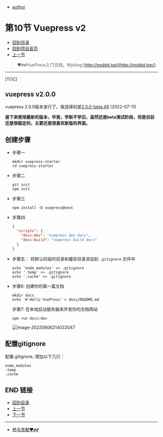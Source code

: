 + [author](https://github.com/3293172751)

# 第10节 Vuepress v2

+ [回到目录](../README.md)
+ [回到项目首页](../../README.md)
+ [上一节](9.md)
> ❤️💕💕VuePress入门文档。Myblog:[http://nsddd.top](http://nsddd.top/)
---
[TOC]

## vuepress v2.0.0

vuepress 2.0.0版本发行了，我选择的是[2.0.0-beta.49](https://github.com/vuepress/vuepress-next/compare/v2.0.0-beta.48...v2.0.0-beta.49) (2022-07-11)

**接下来使用最新的版本，毕竟，学新不学旧，虽然还是beta测试阶段，但是目前还是很稳定的，主要还是很喜欢新版的界面。**



## 创建步骤

+ 步骤一

  ```
  mkdir vuepress-starter
  cd vuepress-starter
  ```

+ 步骤二

  ```
  git init
  npm init
  ```

+ 步骤三

  ```
  npm install -D vuepress@next
  ```

+ 步骤四

  ```json
  {
    "scripts": {
      "docs:dev": "vuepress dev docs",
      "docs:build": "vuepress build docs"
    }
  }
  ```

+ 步骤五： 将默认的临时目录和缓存目录添加到 `.gitignore` 文件中

  ```
  echo 'node_modules' >> .gitignore
  echo '.temp' >> .gitignore
  echo '.cache' >> .gitignore
  ```

+ 步骤6: 创建你的第一篇文档

  ```
  mkdir docs
  echo '# Hello VuePress' > docs/README.md
  ```

  步骤7: 在本地启动服务器来开发你的文档网站

  ```
  npm run docs:dev
  ```

  ![image-20220806214032047](http://sm.nsddd.top/image-20220806214032047.png?mail:3293172751@qq.com)



## 配置gitignore

配置.gitignore, 增加以下几行：

```
node_modules
.temp
.cache
```



## END 链接

+ [回到目录](../README.md)
+ [上一节](9.md)
+ [下一节](11.md)
---
+ [参与贡献❤️💕💕](https://github.com/3293172751/Block_Chain/blob/master/Git/git-contributor.md)